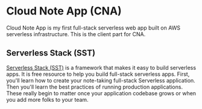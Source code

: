 # Cloud Note App (CNA)

Cloud Note App is my first full-stack serverless web app built on AWS serverless infrastructure.
This is the client part for CNA.

## Serverless Stack (SST)
[Serverless Stack (SST)](https://serverless-stack.com/) is a framework that makes it easy to build serverless apps. It is free resource to help you build full-stack serverless apps.
First, you'll learn how to create your note-taking full-stack Serverless application. Then you'll learn the best practices of running production applications. These really begin to matter once your application codebase grows or when you add more folks to your team.